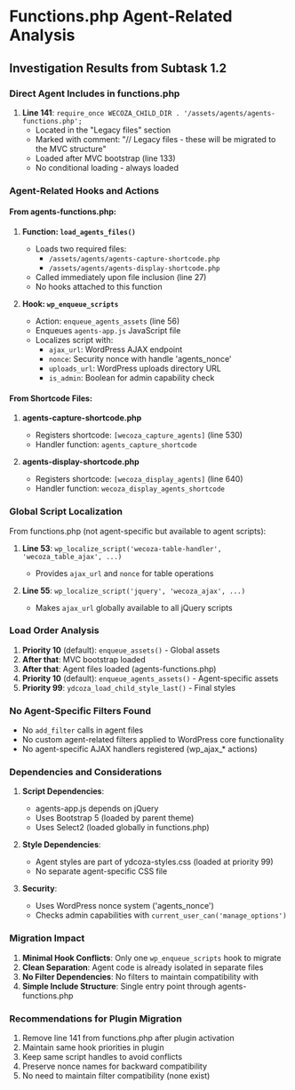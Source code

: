 # Functions.php Agent-Related Analysis

## Investigation Results from Subtask 1.2

### Direct Agent Includes in functions.php

1. **Line 141**: `require_once WECOZA_CHILD_DIR . '/assets/agents/agents-functions.php';`
   - Located in the "Legacy files" section
   - Marked with comment: "// Legacy files - these will be migrated to the MVC structure"
   - Loaded after MVC bootstrap (line 133)
   - No conditional loading - always loaded

### Agent-Related Hooks and Actions

#### From agents-functions.php:

1. **Function: `load_agents_files()`**
   - Loads two required files:
     - `/assets/agents/agents-capture-shortcode.php`
     - `/assets/agents/agents-display-shortcode.php`
   - Called immediately upon file inclusion (line 27)
   - No hooks attached to this function

2. **Hook: `wp_enqueue_scripts`**
   - Action: `enqueue_agents_assets` (line 56)
   - Enqueues `agents-app.js` JavaScript file
   - Localizes script with:
     - `ajax_url`: WordPress AJAX endpoint
     - `nonce`: Security nonce with handle 'agents_nonce'
     - `uploads_url`: WordPress uploads directory URL
     - `is_admin`: Boolean for admin capability check

#### From Shortcode Files:

1. **agents-capture-shortcode.php**
   - Registers shortcode: `[wecoza_capture_agents]` (line 530)
   - Handler function: `agents_capture_shortcode`

2. **agents-display-shortcode.php**
   - Registers shortcode: `[wecoza_display_agents]` (line 640)
   - Handler function: `wecoza_display_agents_shortcode`

### Global Script Localization

From functions.php (not agent-specific but available to agent scripts):

1. **Line 53**: `wp_localize_script('wecoza-table-handler', 'wecoza_table_ajax', ...)`
   - Provides `ajax_url` and `nonce` for table operations

2. **Line 55**: `wp_localize_script('jquery', 'wecoza_ajax', ...)`
   - Makes `ajax_url` globally available to all jQuery scripts

### Load Order Analysis

1. **Priority 10** (default): `enqueue_assets()` - Global assets
2. **After that**: MVC bootstrap loaded
3. **After that**: Agent files loaded (agents-functions.php)
4. **Priority 10** (default): `enqueue_agents_assets()` - Agent-specific assets
5. **Priority 99**: `ydcoza_load_child_style_last()` - Final styles

### No Agent-Specific Filters Found

- No `add_filter` calls in agent files
- No custom agent-related filters applied to WordPress core functionality
- No agent-specific AJAX handlers registered (wp_ajax_* actions)

### Dependencies and Considerations

1. **Script Dependencies**:
   - agents-app.js depends on jQuery
   - Uses Bootstrap 5 (loaded by parent theme)
   - Uses Select2 (loaded globally in functions.php)

2. **Style Dependencies**:
   - Agent styles are part of ydcoza-styles.css (loaded at priority 99)
   - No separate agent-specific CSS file

3. **Security**:
   - Uses WordPress nonce system ('agents_nonce')
   - Checks admin capabilities with `current_user_can('manage_options')`

### Migration Impact

1. **Minimal Hook Conflicts**: Only one `wp_enqueue_scripts` hook to migrate
2. **Clean Separation**: Agent code is already isolated in separate files
3. **No Filter Dependencies**: No filters to maintain compatibility with
4. **Simple Include Structure**: Single entry point through agents-functions.php

### Recommendations for Plugin Migration

1. Remove line 141 from functions.php after plugin activation
2. Maintain same hook priorities in plugin
3. Keep same script handles to avoid conflicts
4. Preserve nonce names for backward compatibility
5. No need to maintain filter compatibility (none exist)